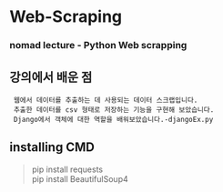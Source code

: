 # Web-Scraping
### nomad lecture - Python Web scrapping

## 강의에서 배운 점
```
 웹에서 데이터를 추출하는 데 사용되는 데이터 스크랩입니다.    
 추출한 데이터를 csv 형태로 저장하는 기능을 구현해 보았습니다.    
 Django에서 객체에 대한 역할을 배워보았습니다.-djangoEx.py   
```

## installing CMD
> pip install requests    
> pip install BeautifulSoup4 
